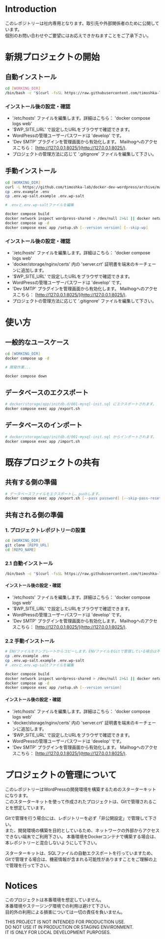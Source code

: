 # Introduction
このレポジトリーは社内専用となります。取引先や外部関係者のために公開しています。  
個別のお問い合わせやご要望にはお応えできかねますことをご了承下さい。

# 新規プロジェクトの開始
## 自動インストール
```bash
cd [WORKING_DIR]
/bin/bash -c "$(curl -fsSL https://raw.githubusercontent.com/timoshka-lab/docker-dev-wordpress-setup/main/setup.sh)"
```

### インストール後の設定・確認
* '/etc/hosts' ファイルを編集します。詳細はこちら： 'docker compose logs web'
* '$WP_SITE_URL' で設定したURLをブラウザで確認できます。
* WordPressの管理ユーザーパスワードは 'develop' です。
* 'Dev SMTP' プラグインを管理画面から有効化します。 Mailhogへのアクセスこちら： [http://127.0.0.1:8025/](http://127.0.0.1:8025/).
* プロジェクトの管理方法に応じて '.gitignore' ファイルを編集して下さい。

## 手動インストール
```zsh
cd [WORKING_DIR]
curl -L https://github.com/timoshka-lab/docker-dev-wordpress/archive/main.tar.gz | tar xvz -C ./ --strip-components=1
cp .env.example .env
cp .env.wp-salt.example .env.wp-salt

# .envと.env.wp-saltファイルを編集

docker compose build
docker network inspect wordpress-shared > /dev/null 2>&1 || docker network create wordpress-shared
docker compose up -d
docker compose exec app /setup.sh [--version version] [--skip-wp]
```

### インストール後の設定・確認
* '/etc/hosts' ファイルを編集します。詳細はこちら： 'docker compose logs web'
* 'docker/storage/nginx/certs' 内の 'server.crt' 証明書を端末のキーチェーンに追加します。
* '$WP_SITE_URL' で設定したURLをブラウザで確認できます。
* WordPressの管理ユーザーパスワードは 'develop' です。
* 'Dev SMTP' プラグインを管理画面から有効化します。 Mailhogへのアクセスこちら： [http://127.0.0.1:8025/](http://127.0.0.1:8025/).
* プロジェクトの管理方法に応じて '.gitignore' ファイルを編集して下さい。

# 使い方
## 一般的なユースケース
```zsh
cd [WORKING_DIR]
docker compose up -d

# 開発作業...

docker compose down
```

## データベースのエクスポート
```zsh
# docker/storage/app/initdb.d/001-mysql-init.sql にエクスポートされます。
docker compose exec app /export.sh
```

## データベースのインポート
```zsh
# docker/storage/app/initdb.d/001-mysql-init.sql からインポートされます。
docker compose exec app /import.sh
```

# 既存プロジェクトの共有
## 共有する側の準備
```zsh
# データベースファイルをエクスポートし、pushします。
docker compose exec app /export.sh [--pass password] [--skip-pass-reset]
```

## 共有される側の準備
### 1. プロジェクトレポジトリーの設置
```zsh
cd [WORKING_DIR]
git clone [REPO_URL]
cd [REPO_NAME]
```

### 2.1 自動インストール
```zsh
/bin/bash -c "$(curl -fsSL https://raw.githubusercontent.com/timoshka-lab/docker-dev-wordpress-setup/main/setup.sh)"
```

#### インストール後の設定・確認
* '/etc/hosts' ファイルを編集します。詳細はこちら： 'docker compose logs web'
* '$WP_SITE_URL' で設定したURLをブラウザで確認できます。
* WordPressの管理ユーザーパスワードは 'develop' です。
* 'Dev SMTP' プラグインを管理画面から有効化します。 Mailhogへのアクセスこちら： [http://127.0.0.1:8025/](http://127.0.0.1:8025/).

### 2.2 手動インストール
```zsh
# ENVファイルをテンプレートからコピーします。ENVファイルをGitで管理している場合は不要です。
cp .env.example .env
cp .env.wp-salt.example .env.wp-salt
# .envと.env.wp-saltファイルを編集

docker compose build
docker network inspect wordpress-shared > /dev/null 2>&1 || docker network create wordpress-shared
docker compose up -d
docker compose exec app /setup.sh [--version version]
```

#### インストール後の設定・確認
* '/etc/hosts' ファイルを編集します。詳細はこちら： 'docker compose logs web'
* 'docker/storage/nginx/certs' 内の 'server.crt' 証明書を端末のキーチェーンに追加します。
* '$WP_SITE_URL' で設定したURLをブラウザで確認できます。
* WordPressの管理ユーザーパスワードは 'develop' です。
* 'Dev SMTP' プラグインを管理画面から有効化します。 Mailhogへのアクセスこちら： [http://127.0.0.1:8025/](http://127.0.0.1:8025/).


# プロジェクトの管理について
このレポジトリーはWordPressの開発環境を構築するためのスターターキットになります。  
このスターターキットを使って作成されたプロジェクトは、Gitで管理されることを想定しています。  

Gitで管理を行う場合には、レポジトリーを必ず「非公開設定」で管理して下さい。  
また、開発環境の構築を目的としているため、ネットワークの外部からアクセスできない端末でご利用下さい。
本番環境をDockerコンテナで構築する場合は、本レポジトリーと混合しないようにして下さい。  

スターターキットは、SQLファイルの自動エクスポートを行っていますため、  
Gitで管理する場合は、機密情報が含まれる可能性がありますことをご理解の上で管理を行って下さい。

# Notices
このプロジェクトは本番環境を想定していません。  
本番環境やステージング環境での利用は避けて下さい。  
目的外の利用による損害については一切の責任を負いません。

THIS PROJECT IS NOT INTENDED FOR PRODUCTION USE.  
DO NOT USE IT IN PRODUCTION OR STAGING ENVIRONMENT.  
IT IS ONLY FOR LOCAL DEVELOPMENT PURPOSES.
